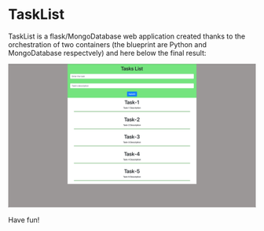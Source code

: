TaskList 
===========

TaskList is a flask/MongoDatabase web application created thanks to the orchestration of two containers (the blueprint are Python and MongoDatabase respectvely) and here below the final result:

![gif](pics/screenshot.png)

Have fun!
